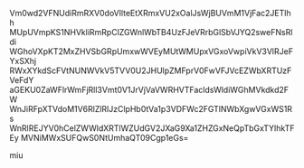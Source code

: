 Vm0wd2VFNUdiRmRXV0doVllteEtXRmxVU2xOalJsWjBUVmM1VjFac2JETlhh
MUpUVmpKS1NHVkliRmRpClZGWnlWbTB4UzFJeVRrbGlSbVJYQ2sweFNsRldi
WGhoVXpKT2MxZHVSbGRpUmxwWVEyMUtWMUpxVGxoVwpiVkV3VlRJeFYxSXhj
RWxXYkdScFVtNUNWVkV5TVV0U2JHUlpZMFprV0FwVFJVcEZWbXRTUzFVeFdY
aGEKU0ZaWFlrWmFjRll3Vmt0V1JrVjVaVWRHVTFacldsWldiWGhMVkdkd2FW
WnJiRFpXTVdoM1V6RlZlRlJzClpHb0tVa1p3VDFWc2FGTlNWbXgwVGxWS1Rs
WnRlREJYV0hCelZWWldXRTlWZUdGV2JXaG9Xa1ZHZGxNeQpTbGxTYlhkTFEy
MVNiMWxSUFQwS0NtUmhaQT09Cgp1eGs=

miu